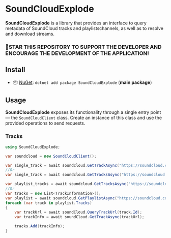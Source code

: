 ﻿# SoundCloudExplode
**SoundCloudExplode** is a library that provides an interface to query metadata of SoundCloud tracks and playlistschannels, as well as to resolve and download streams.

### 🌟STAR THIS REPOSITORY TO SUPPORT THE DEVELOPER AND ENCOURAGE THE DEVELOPMENT OF THE APPLICATION!


## Install

- 📦 [NuGet](https://nuget.org/packages/SoundCloudExplode): `dotnet add package SoundCloudExplode` (**main package**)

## Usage

**SoundCloudExplode** exposes its functionality through a single entry point — the `SoundCloudClient` class.
Create an instance of this class and use the provided operations to send requests.

### Tracks

```csharp
using SoundCloudExplode;

var soundcloud = new SoundCloudClient();

var single_track = await soundcloud.GetTrackAsync("https://soundcloud.com/purityy79/dororo-op-piano-sheet-in-description");
//Or
var single_track = await soundcloud.GetTracksAsync("https://soundcloud.com/purityy79/dororo-op-piano-sheet-in-description");

var playlist_tracks = await soundcloud.GetTracksAsync("https://soundcloud.com/tommy-enjoy/sets/aimer");
//Or
var tracks = new List<TrackInformation>();
var playlist = await soundcloud.GetPlaylistAsync("https://soundcloud.com/tommy-enjoy/sets/aimer");
foreach (var track in playlist.Tracks)
{
    var trackUrl = await soundCloud.QueryTrackUrl(track.Id);
    var trackInfo = await soundCloud.GetTrackAsync(trackUrl);

    tracks.Add(trackInfo);
}
```